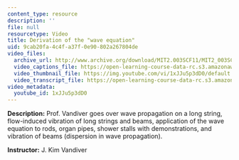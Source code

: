 ```yaml
---
content_type: resource
description: ''
file: null
resourcetype: Video
title: Derivation of the "wave equation"
uid: 9cab20fa-4c4f-a37f-0e90-802a267804de
video_files:
  archive_url: http://www.archive.org/download/MIT2.003SCF11/MIT2_003SCF11_lec27_300k.mp4
  video_captions_file: https://open-learning-course-data-rc.s3.amazonaws.com/2-003sc-engineering-dynamics-fall-2011/8375a6f8467259a58de84c4f390ad0d4_1xJJu5p3dD0.vtt
  video_thumbnail_file: https://img.youtube.com/vi/1xJJu5p3dD0/default.jpg
  video_transcript_file: https://open-learning-course-data-rc.s3.amazonaws.com/2-003sc-engineering-dynamics-fall-2011/644af5ae6d520dbff686b2f062bd2ffd_1xJJu5p3dD0.pdf
video_metadata:
  youtube_id: 1xJJu5p3dD0
---
```


**Description:** Prof. Vandiver goes over wave propagation on a long string, flow-induced vibration of long strings and beams, application of the wave equation to rods, organ pipes, shower stalls with demonstrations, and vibration of beams (dispersion in wave propagation).

**Instructor:** J. Kim Vandiver